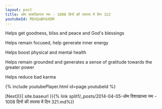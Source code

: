 ```yaml
---
layout: post
title: ओम साश्टीबागाय नमः - 1008 दिनों की तपस्या में दिन 322
youtubeId: MbXQaBhbXDM
---
```

 
 
Helps get goodness, bliss and peace and God's blessings
 
Helps remain focused, help generate inner energy 
 
Helps boost physical and mental health 
 
Helps remain grounded and generates a sense of gratitude towards the greater power 
 
Helps reduce bad karma
 
 
 
 


{% include youtubePlayer.html id=page.youtubeId %}
 
[Next]({{ site.baseurl }}{% link  split1/_posts/2014-04-05-ओम विशाखाच्या नमः - 1008 दिनों की तपस्या में दिन 321.md%})
 
